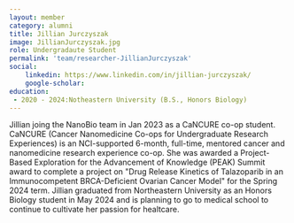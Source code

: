 ```yaml
---
layout: member
category: alumni
title: Jillian Jurczyszak
image: JillianJurczyszak.jpg
role: Undergradaute Student
permalink: 'team/researcher-JillianJurczyszak'
social:
    linkedin: https://www.linkedin.com/in/jillian-jurczyszak/
    google-scholar: 
education:
 - 2020 - 2024:Notheastern University (B.S., Honors Biology)
---
```


Jillian joing the NanoBio team in Jan 2023 as a CaNCURE co-op student. CaNCURE (Cancer Nanomedicine Co-ops for Undergraduate Research Experiences) is an NCI-supported 6-month, full-time, mentored cancer and nanomedicine research experience co-op. She was awarded a Project-Based Exploration for the Advancement of Knowledge (PEAK) Summit award to complete a project on "Drug Release Kinetics of Talazoparib in an Immunocompetent BRCA-Deficient Ovarian Cancer Model" for the Spring 2024 term. Jillian graduated from Northeastern University as an Honors Biology student in May 2024 and is planning to go to medical school to continue to cultivate her passion for healtcare.
